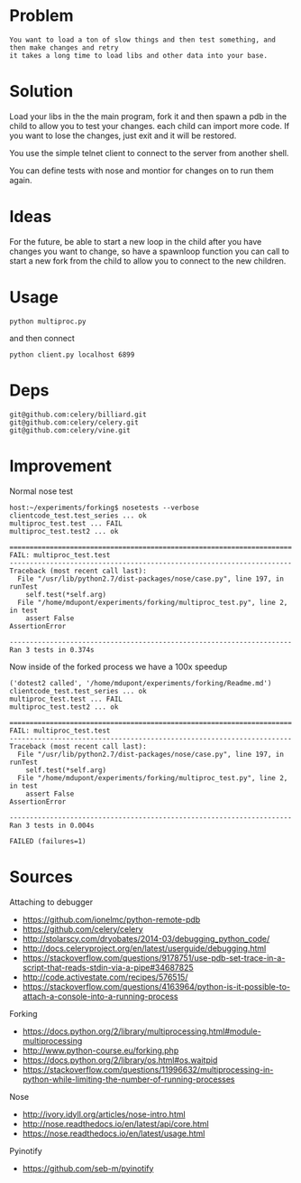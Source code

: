 # Problem
	You want to load a ton of slow things and then test something, and then make changes and retry
	it takes a long time to load libs and other data into your base.

# Solution

Load your libs in the the main program, fork it and then spawn a pdb in the child to allow you to test your changes.
each child can import more code. If you want to lose the changes, just exit and it will be restored.

You use the simple telnet client to connect to the server from another shell.

You can define tests with nose and montior for changes on to run them again.

# Ideas

For the future, be able to start a new loop in the child after you have changes you want to change, so have a spawnloop function you can call to start a new fork from the child to allow you to connect to the new children.



# Usage

    python multiproc.py
	
and then connect 

	python client.py localhost 6899

# Deps

	git@github.com:celery/billiard.git
	git@github.com:celery/celery.git
	git@github.com:celery/vine.git

# Improvement

Normal nose test 
```
host:~/experiments/forking$ nosetests --verbose
clientcode_test.test_series ... ok
multiproc_test.test ... FAIL
multiproc_test.test2 ... ok

======================================================================
FAIL: multiproc_test.test
----------------------------------------------------------------------
Traceback (most recent call last):
  File "/usr/lib/python2.7/dist-packages/nose/case.py", line 197, in runTest
    self.test(*self.arg)
  File "/home/mdupont/experiments/forking/multiproc_test.py", line 2, in test
    assert False
AssertionError

----------------------------------------------------------------------
Ran 3 tests in 0.374s
```

Now inside of the forked process we have a 100x speedup

```
('dotest2 called', '/home/mdupont/experiments/forking/Readme.md')
clientcode_test.test_series ... ok
multiproc_test.test ... FAIL
multiproc_test.test2 ... ok

======================================================================
FAIL: multiproc_test.test
----------------------------------------------------------------------
Traceback (most recent call last):
  File "/usr/lib/python2.7/dist-packages/nose/case.py", line 197, in runTest
    self.test(*self.arg)
  File "/home/mdupont/experiments/forking/multiproc_test.py", line 2, in test
    assert False
AssertionError

----------------------------------------------------------------------
Ran 3 tests in 0.004s

FAILED (failures=1)
```

# Sources
	
Attaching to debugger 
* https://github.com/ionelmc/python-remote-pdb
* https://github.com/celery/celery
* http://stolarscy.com/dryobates/2014-03/debugging_python_code/
* http://docs.celeryproject.org/en/latest/userguide/debugging.html
* https://stackoverflow.com/questions/9178751/use-pdb-set-trace-in-a-script-that-reads-stdin-via-a-pipe#34687825
* http://code.activestate.com/recipes/576515/
* https://stackoverflow.com/questions/4163964/python-is-it-possible-to-attach-a-console-into-a-running-process

Forking
* https://docs.python.org/2/library/multiprocessing.html#module-multiprocessing
* http://www.python-course.eu/forking.php
* https://docs.python.org/2/library/os.html#os.waitpid
* https://stackoverflow.com/questions/11996632/multiprocessing-in-python-while-limiting-the-number-of-running-processes

Nose

* http://ivory.idyll.org/articles/nose-intro.html
* http://nose.readthedocs.io/en/latest/api/core.html
* https://nose.readthedocs.io/en/latest/usage.html

Pyinotify
* https://github.com/seb-m/pyinotify
